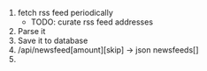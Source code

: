 1. fetch rss feed periodically
    - TODO: curate rss feed addresses
2. Parse it
3. Save it to database
4. /api/newsfeed[amount][skip] -> json newsfeeds[]
5. 